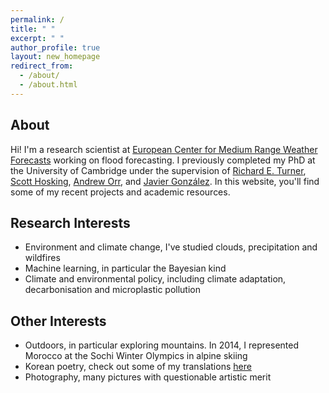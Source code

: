 ```yaml
---
permalink: /
title: " "
excerpt: " "
author_profile: true
layout: new_homepage
redirect_from:
  - /about/
  - /about.html
---
```


About
----

Hi! I'm a research scientist at [European Center for Medium Range Weather Forecasts](https://ecmwf.int) working on flood forecasting. I previously completed my PhD at the University of Cambridge under the supervision of [Richard E. Turner](https://cbl.eng.cam.ac.uk/people/ret26/), [Scott Hosking](https://scotthosking.com), [Andrew Orr](https://www.bas.ac.uk/profile/anmcr/), and [Javier González](https://javiergonzalezh.github.io). In this website, you'll find some of my recent projects and academic resources.

Research Interests
----

* Environment and climate change, I've studied clouds, precipitation and wildfires
* Machine learning, in particular the Bayesian kind
* Climate and environmental policy, including climate adaptation, decarbonisation and microplastic pollution

Other Interests
----

* Outdoors, in particular exploring mountains. In 2014, I represented Morocco at the Sochi Winter Olympics in alpine skiing
* Korean poetry, check out some of my translations [here](poems)
* Photography, many pictures with questionable artistic merit

